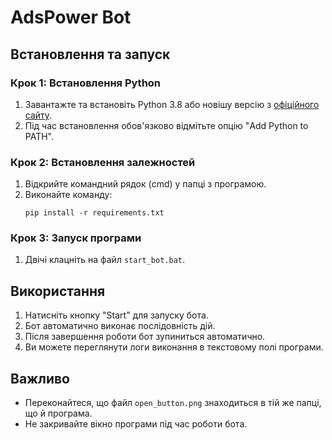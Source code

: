 # AdsPower Bot

## Встановлення та запуск

### Крок 1: Встановлення Python
1. Завантажте та встановіть Python 3.8 або новішу версію з [офіційного сайту](https://www.python.org/downloads/).
2. Під час встановлення обов'язково відмітьте опцію "Add Python to PATH".

### Крок 2: Встановлення залежностей
1. Відкрийте командний рядок (cmd) у папці з програмою.
2. Виконайте команду:
   ```
   pip install -r requirements.txt
   ```

### Крок 3: Запуск програми
1. Двічі клацніть на файл `start_bot.bat`.

## Використання
1. Натисніть кнопку "Start" для запуску бота.
2. Бот автоматично виконає послідовність дій.
3. Після завершення роботи бот зупиниться автоматично.
4. Ви можете переглянути логи виконання в текстовому полі програми.

## Важливо
- Переконайтеся, що файл `open_button.png` знаходиться в тій же папці, що й програма.
- Не закривайте вікно програми під час роботи бота.